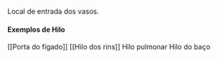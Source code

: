 Local de entrada dos vasos. 
#### Exemplos de Hilo
[[Porta do fígado]]
[[Hilo dos rins]]
Hilo pulmonar
Hilo do baço